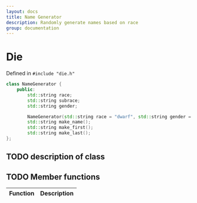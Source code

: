 ```yaml
---
layout: docs
title: Name Generator
description: Randomly generate names based on race
group: documentation
---
```


# Die
Defined in `#include "die.h"`
````C++
class NameGenerator {
    public:
        std::string race;
        std::string subrace;
        std::string gender;

        NameGenerator(std::string race = "dwarf", std::string gender = "male", std::string subrace = "");
        std::string make_name();
        std::string make_first();
        std::string make_last();
};
````

## TODO description of class

## TODO Member functions

Function      | Description |
 ------------ | ----------- |
